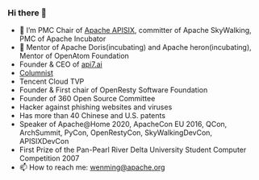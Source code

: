 ### Hi there 👋

- 🔭 I’m PMC Chair of [Apache APISIX](https://github.com/apache/apisix), committer of Apache SkyWalking, PMC of Apache Incubator
- 🌱 Mentor of Apache Doris(incubating) and Apache heron(incubating), Mentor of OpenAtom Foundation
- Founder & CEO of [api7.ai](apiseven.com)
- [Columnist](https://time.geekbang.org/column/intro/186)
- Tencent Cloud TVP
- Founder & First chair of OpenResty Software Foundation
- Founder of 360 Open Source Committee
- Hacker against phishing websites and viruses
- Has more than 40 Chinese and U.S. patents
- Speaker of Apache@Home 2020, ApacheCon EU 2016, QCon, ArchSummit, PyCon, OpenRestyCon, SkyWalkingDevCon, APISIXDevCon
- First Prize of the Pan-Pearl River Delta University Student Computer Competition 2007
- 📫 How to reach me: wenming@apache.org

